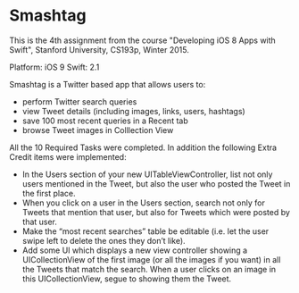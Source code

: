 # Smashtag

This is the 4th assignment from the course "Developing iOS 8 Apps with Swift", Stanford University, CS193p, Winter 2015.

Platform: iOS 9
Swift: 2.1

Smashtag is a Twitter based app that allows users to:

- perform Twitter search queries
- view Tweet details (including images, links, users, hashtags)
- save 100 most recent queries in a Recent tab
- browse Tweet images in Colllection View

All the 10 Required Tasks were completed. In addition the following Extra Credit items were implemented:

- In the Users section of your new UITableViewController, list not only users mentioned in the Tweet, but also the user who posted the Tweet in the first place.
- When you click on a user in the Users section, search not only for Tweets that mention that user, but also for Tweets which were posted by that user.
- Make the “most recent searches” table be editable (i.e. let the user swipe left to delete the ones they don’t like).
- Add some UI which displays a new view controller showing a UICollectionView of the first image (or all the images if you want) in all the Tweets that match the search. When a user clicks on an image in this UICollectionView, segue to showing them the Tweet.
